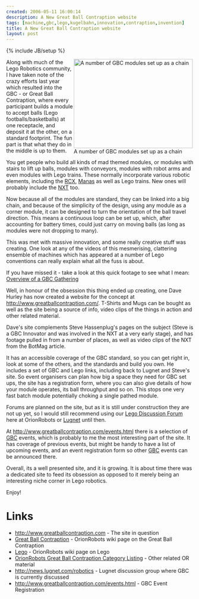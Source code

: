 ```yaml
---
created: 2006-05-11 16:00:14
description: A New Great Ball Contraption website
tags: [machine,gbc,lego,kugelbahn,innovation,contraption,invention]
title: A New Great Ball Contraption website
layout: post
---
```

{% include JB/setup %}

<div style=" float: right;">
<div style=" width:322px;">
<a href="http://orionrobots.co.uk/browseimage175" title="A number of GBC modules set up as a chain">
<img alt="A number of GBC modules set up as a chain" height="240" src="http://orionrobots.co.uk/image175" title="A number of GBC modules set up as a chain" width="320"/>
</a>
<div class="mini" style="width:320px;">
 A number of GBC modules set up as a chain
</div>
</div>
</div>

 Along with much of the Lego Robotics community, I have taken note of the crazy efforts last year which resulted into the GBC - or Great Ball Contraption, where every participant builds a module to accept balls (Lego footballs/basketballs) at one receptacle, and deposit it at the other, on a standard footprint. The fun part is that what they do in the middle is up to them.

You get people who build all kinds of mad themed modules, or modules with stairs to lift up balls, modules with conveyors, modules with robot arms and even modules with Lego trains. These normally incorporate various robotic elements, including the [RCX](RCX),
[Manas](Lego+Manas) as well as Lego trains. New ones will probably include the
[NXT](NXT) too.

Now because all of the modules are standard, they can be linked into a big chain, and because of the simplicity of the design, using any module as a corner module, it can be designed to turn the orientation of the ball travel direction. This means a continuous loop can be set up, which, after accounting for battery times, could just carry on moving balls (as long as modules were not dropping to many).

This was met with massive innovation, and some really creative stuff was creating. One look at any of the videos of this mesmerising, clattering ensemble of machines which has appeared at a number of Lego conventions can really explain what all the fuss is about.

If you have missed it - take a look at this quick footage to see what I mean: [Overview of a GBC Gathering](http://orionrobots.co.uk/tiki-download_file.php?fileId=17)

Well, in honour of the obsession this thing ended up creating, one Dave Hurley has now created a website for the concept at <http://www.greatballcontraption.com/>. T-Shirts and Mugs can be bought as well as the site being a source of info, video clips of the things in action and other related material.

Dave's site complements Steve Hassenplug's pages on the subject (Steve is a GBC Innovator and was involved in the NXT at a very early stage), and has footage pulled in from a number of places, as well as video clips of the NXT from the BotMag article.

It has an accessible coverage of the GBC standard, so you can get right in, look at some of the others, and the standards and build you own. He includes a set of GBC and Lego links, including back to Lugnet and Steve's site. So event organisers can plan how big a space they need for GBC set ups, the site has a registration form, where you can also give details of how your module operates, its ball throughput and so on. This stops one very fast batch module potentially choking a single pathed module.

Forums are planned on the site, but as it is still under construction they are not up yet, so I would still recommend using our [Lego Discussion Forum](http://orionrobots.co.uk/tiki-view_forum.php?forumId=8) here at OrionRobots or
[Lugnet](Lugnet) until then.

At <http://www.greatballcontraption.com/events.html> there is a selection of [GBC](GBC) events,  which is probably to me the most interesting part of the site. It has coverage of previous events, but might be handy to have a list of upcoming events, and an event registration form so other [GBC](GBC) events can be announced there.

Overall, its a well presented site, and it is growing. It is about time there was a dedicated site to feed its obsession as opposed to it merely being an interesting niche corner in
Lego robotics.

Enjoy!
 
# Links

* <http://www.greatballcontraption.com> - The site in question
* [Great Ball Contraption](gbc) - OrionRobots wiki page on the Great Ball Contraption
* [Lego](Lego) - OrionRobots wiki page on Lego
* [OrionRobots Great Ball Contraption Category Listing](http://orionrobots.co.uk/tiki-browse_categories.php?parentId=18&amp;deep=off&amp;type=) - Other related OR material
*  <http://news.lugnet.com/robotics> - Lugnet discussion group where GBC is currently discussed
*  <http://www.greatballcontraption.com/events.html> - GBC Event Registration
